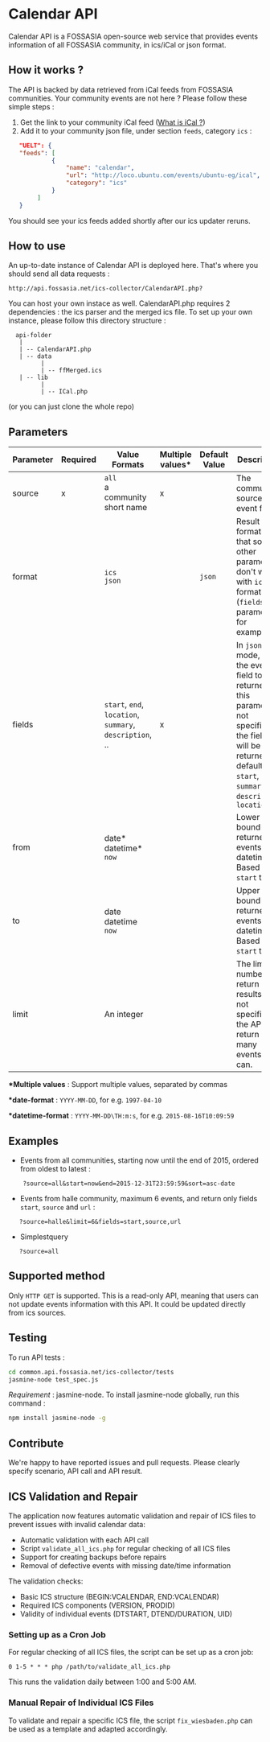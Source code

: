 # Calendar API
Calendar API is a FOSSASIA open-source web service that provides events information of all FOSSASIA community,
 in ics/iCal or json format.

## How it works ?

The API is backed by data retrieved from iCal feeds from FOSSASIA communities. Your community events are not here ? Please follow these simple steps :

1. Get the link to your community iCal feed ([What is iCal ?](https://en.wikipedia.org/wiki/ICalendar))
2. Add it to your community json file, under section `feeds`, category `ics` : 
```json
   "UELT": {
   "feeds": [
            {
                "name": "calendar",
                "url": "http://loco.ubuntu.com/events/ubuntu-eg/ical",
                "category": "ics"
            }
        ]
   }
```
You should see your ics feeds added shortly after our ics updater reruns.

## How to use

An up-to-date instance of Calendar API is deployed here. That's where you should send all data requests :
```
http://api.fossasia.net/ics-collector/CalendarAPI.php?
```

You can host your own instace as well. CalendarAPI.php requires 2 dependencies : the ics parser and the merged ics file. To set up your own instance, please follow this directory structure :

```
  api-folder
   |
   | -- CalendarAPI.php
   | -- data
         |
         | -- ffMerged.ics
   | -- lib
         |
         | -- ICal.php
```
(or you can just clone the whole repo)

## Parameters

Parameter | Required | Value Formats | Multiple values* | Default Value | Description
--- | --- | --- | --- | --- | ---
source | x |  `all`<br/>a community short name | x| | The community source of event feeds 
format |  | `ics`<br/> `json`||`json`|Result format. Note that some other parameters don't work with `ics` format (`fields` parameter for example)
fields | | `start`, `end`, `location`, `summary`,  `description`, .. |x ||In `json` mode, filter the event field to be returned. If this parameter is not specified, the fields will be returned by default : `start`, `end`, `summary`, `description`, `location`
from | | date* <br/>datetime* <br/>`now` | ||Lower bound of returned events datetime. Based on `start` time.
to | | date<br/>datetime<br/>`now` | || Upper bound of returned events datetime. Based on `start` time.
limit | |An integer | | |   The limit number of return results. If not specified, the API will return as many events as it can.


**\*Multiple values** : Support multiple values, separated by commas

**\*date-format** : `YYYY-MM-DD`, for e.g. `1997-04-10`

**\*datetime-format** : `YYYY-MM-DD\TH:m:s`, for e.g. `2015-08-16T10:09:59`
## Examples 

 * Events from all communities, starting now until the end of 2015, ordered from oldest to latest :
```
    ?source=all&start=now&end=2015-12-31T23:59:59&sort=asc-date
```

 * Events from halle community, maximum 6 events, and return only fields `start`, `source` and `url` :
```
   ?source=halle&limit=6&fields=start,source,url
```
 * Simplestquery
```
   ?source=all
```

## Supported method
 Only `HTTP GET` is supported. This is a read-only API, meaning that users can not update events information with this API. It could be updated directly from ics sources.

## Testing
  
 To run API tests : 

```sh
cd common.api.fossasia.net/ics-collector/tests
jasmine-node test_spec.js
```

*Requirement* : jasmine-node. To install jasmine-node globally, run this command :
```sh
npm install jasmine-node -g
```

## Contribute
 We're happy to have reported issues and pull requests. Please clearly specify scenario, API call and API result.
 

## ICS Validation and Repair

The application now features automatic validation and repair of ICS files to prevent issues with invalid calendar data:

- Automatic validation with each API call
- Script `validate_all_ics.php` for regular checking of all ICS files
- Support for creating backups before repairs
- Removal of defective events with missing date/time information

The validation checks:
- Basic ICS structure (BEGIN:VCALENDAR, END:VCALENDAR)
- Required ICS components (VERSION, PRODID)
- Validity of individual events (DTSTART, DTEND/DURATION, UID)

### Setting up as a Cron Job

For regular checking of all ICS files, the script can be set up as a cron job:

```
0 1-5 * * * php /path/to/validate_all_ics.php
```

This runs the validation daily between 1:00 and 5:00 AM.

### Manual Repair of Individual ICS Files

To validate and repair a specific ICS file, the script `fix_wiesbaden.php` can be used as a template and adapted accordingly.
 
